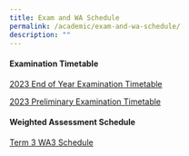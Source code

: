 ```yaml
---
title: Exam and WA Schedule
permalink: /academic/exam-and-wa-schedule/
description: ""
---
```

#### Examination Timetable

[2023 End of Year Examination Timetable](https://tinyurl.com/Sec-1-3-EOY-Exams)

[2023 Preliminary Examination Timetable](/files/Announcements/2023/2023%20preliminary%20examination%20timetable.pdf)

#### Weighted Assessment Schedule

[Term 3 WA3 Schedule](https://go.gov.sg/stgss-wa3-schedule)